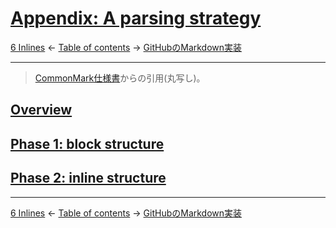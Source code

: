 # [Appendix: A parsing strategy](https://higuma.github.io/github-flabored-markdown/#appendix-a-parsing-strategy)

[6 Inlines](inlines.md)
← [Table of contents](index.md) →
[GitHubのMarkdown実装](github-markdown-implementation.md)

------------------------------------------------------------------------

> [CommonMark仕様書](https://spec.commonmark.org/0.29/)からの引用(丸写し)。

## [Overview](https://higuma.github.io/github-flabored-markdown/#overview)

## [Phase 1: block structure](https://higuma.github.io/github-flabored-markdown/#phase-1-block-structure)

## [Phase 2: inline structure](https://higuma.github.io/github-flabored-markdown/#phase-2-inline-structure)

------------------------------------------------------------------------

[6 Inlines](inlines.md)
← [Table of contents](index.md) →
[GitHubのMarkdown実装](github-markdown-implementation.md)
